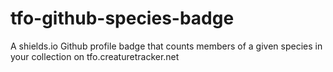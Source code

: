 # tfo-github-species-badge
A shields.io Github profile badge that counts members of a given species in your collection on tfo.creaturetracker.net
